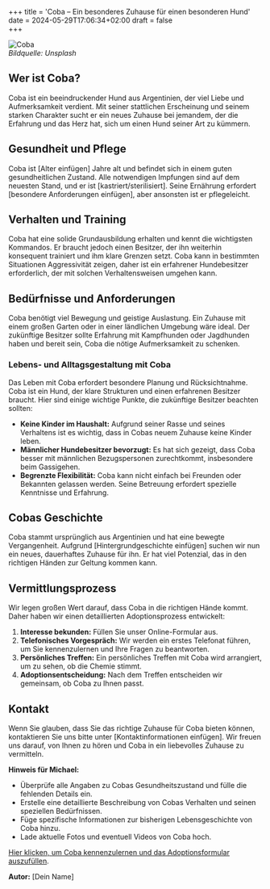 +++
title = 'Coba – Ein besonderes Zuhause für einen besonderen Hund'
date = 2024-05-29T17:06:34+02:00
draft = false  
+++




![Coba](https://images.unsplash.com/photo-1560781854-d3d74a1ba2ae?q=80&w=2670&auto=format&fit=crop&ixlib=rb-4.0.3&ixid=M3wxMjA3fDB8MHxwaG90by1wYWdlfHx8fGVufDB8fHx8fA%3D%3D)  
*Bildquelle: Unsplash*

## Wer ist Coba?

Coba ist ein beeindruckender Hund aus Argentinien, der viel Liebe und Aufmerksamkeit verdient. Mit seiner stattlichen Erscheinung und seinem starken Charakter sucht er ein neues Zuhause bei jemandem, der die Erfahrung und das Herz hat, sich um einen Hund seiner Art zu kümmern.

## Gesundheit und Pflege

Coba ist [Alter einfügen] Jahre alt und befindet sich in einem guten gesundheitlichen Zustand. Alle notwendigen Impfungen sind auf dem neuesten Stand, und er ist [kastriert/sterilisiert]. Seine Ernährung erfordert [besondere Anforderungen einfügen], aber ansonsten ist er pflegeleicht.

## Verhalten und Training

Coba hat eine solide Grundausbildung erhalten und kennt die wichtigsten Kommandos. Er braucht jedoch einen Besitzer, der ihn weiterhin konsequent trainiert und ihm klare Grenzen setzt. Coba kann in bestimmten Situationen Aggressivität zeigen, daher ist ein erfahrener Hundebesitzer erforderlich, der mit solchen Verhaltensweisen umgehen kann.

## Bedürfnisse und Anforderungen

Coba benötigt viel Bewegung und geistige Auslastung. Ein Zuhause mit einem großen Garten oder in einer ländlichen Umgebung wäre ideal. Der zukünftige Besitzer sollte Erfahrung mit Kampfhunden oder Jagdhunden haben und bereit sein, Coba die nötige Aufmerksamkeit zu schenken.

### Lebens- und Alltagsgestaltung mit Coba

Das Leben mit Coba erfordert besondere Planung und Rücksichtnahme. Coba ist ein Hund, der klare Strukturen und einen erfahrenen Besitzer braucht. Hier sind einige wichtige Punkte, die zukünftige Besitzer beachten sollten:

- **Keine Kinder im Haushalt:** Aufgrund seiner Rasse und seines Verhaltens ist es wichtig, dass in Cobas neuem Zuhause keine Kinder leben.
- **Männlicher Hundebesitzer bevorzugt:** Es hat sich gezeigt, dass Coba besser mit männlichen Bezugspersonen zurechtkommt, insbesondere beim Gassigehen.
- **Begrenzte Flexibilität:** Coba kann nicht einfach bei Freunden oder Bekannten gelassen werden. Seine Betreuung erfordert spezielle Kenntnisse und Erfahrung.

## Cobas Geschichte

Coba stammt ursprünglich aus Argentinien und hat eine bewegte Vergangenheit. Aufgrund [Hintergrundgeschichte einfügen] suchen wir nun ein neues, dauerhaftes Zuhause für ihn. Er hat viel Potenzial, das in den richtigen Händen zur Geltung kommen kann.

## Vermittlungsprozess

Wir legen großen Wert darauf, dass Coba in die richtigen Hände kommt. Daher haben wir einen detaillierten Adoptionsprozess entwickelt:
1. **Interesse bekunden:** Füllen Sie unser Online-Formular aus.
2. **Telefonisches Vorgespräch:** Wir werden ein erstes Telefonat führen, um Sie kennenzulernen und Ihre Fragen zu beantworten.
3. **Persönliches Treffen:** Ein persönliches Treffen mit Coba wird arrangiert, um zu sehen, ob die Chemie stimmt.
4. **Adoptionsentscheidung:** Nach dem Treffen entscheiden wir gemeinsam, ob Coba zu Ihnen passt.

## Kontakt

Wenn Sie glauben, dass Sie das richtige Zuhause für Coba bieten können, kontaktieren Sie uns bitte unter [Kontaktinformationen einfügen]. Wir freuen uns darauf, von Ihnen zu hören und Coba in ein liebevolles Zuhause zu vermitteln.

**Hinweis für Michael:**  
- Überprüfe alle Angaben zu Cobas Gesundheitszustand und fülle die fehlenden Details ein.  
- Erstelle eine detaillierte Beschreibung von Cobas Verhalten und seinen speziellen Bedürfnissen.  
- Füge spezifische Informationen zur bisherigen Lebensgeschichte von Coba hinzu.  
- Lade aktuelle Fotos und eventuell Videos von Coba hoch.  

[Hier klicken, um Coba kennenzulernen und das Adoptionsformular auszufüllen](#).

**Autor:** [Dein Name]
